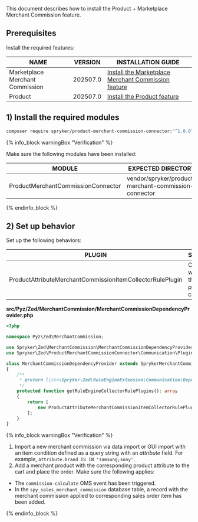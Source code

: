 This document describes how to install the Product + Marketplace Merchant Commission feature.

## Prerequisites

Install the required features:

| NAME                            | VERSION          | INSTALLATION GUIDE                                                                                                                                                                                          |
|---------------------------------|------------------|-------------------------------------------------------------------------------------------------------------------------------------------------------------------------------------------------------------|
| Marketplace Merchant Commission | 202507.0 | [Install the Marketplace Merchant Commission feature](/docs/pbc/all/merchant-management/latest/marketplace/install-and-upgrade/install-features/install-the-marketplace-merchant-commission-feature.html) |
| Product                         | 202507.0 | [Install the Product feature](/docs/pbc/all/product-information-management/latest/base-shop/install-and-upgrade/install-features/install-the-product-feature.html)                                |

## 1) Install the required modules

```bash
composer require spryker/product-merchant-commission-connector:"^1.0.0" --update-with-dependencies
```

{% info_block warningBox "Verification" %}

Make sure the following modules have been installed:

| MODULE                             | EXPECTED DIRECTORY                                   |
|------------------------------------|------------------------------------------------------|
| ProductMerchantCommissionConnector | vendor/spryker/product-merchant-commission-connector |

{% endinfo_block %}


## 2) Set up behavior

Set up the following behaviors:

| PLUGIN                                                    | SPECIFICATION                                                  | PREREQUISITES | NAMESPACE                                                                              |
|-----------------------------------------------------------|----------------------------------------------------------------|---------------|----------------------------------------------------------------------------------------|
| ProductAttributeMerchantCommissionItemCollectorRulePlugin | Collects items with attributes that match the provided clause. |               | Spryker\Zed\ProductMerchantCommissionConnector\Communication\Plugin\MerchantCommission |

**src/Pyz/Zed/MerchantCommission/MerchantCommissionDependencyProvider.php**

```php
<?php

namespace Pyz\Zed\MerchantCommission;

use Spryker\Zed\MerchantCommission\MerchantCommissionDependencyProvider as SprykerMerchantCommissionDependencyProvider;
use Spryker\Zed\ProductMerchantCommissionConnector\Communication\Plugin\MerchantCommission\ProductAttributeMerchantCommissionItemCollectorRulePlugin;

class MerchantCommissionDependencyProvider extends SprykerMerchantCommissionDependencyProvider
{
    /**
     * @return list<\Spryker\Zed\RuleEngineExtension\Communication\Dependency\Plugin\CollectorRulePluginInterface>
     */
    protected function getRuleEngineCollectorRulePlugins(): array
    {
        return [
            new ProductAttributeMerchantCommissionItemCollectorRulePlugin(),
        ];
    }
}
```

{% info_block warningBox "Verification" %}

1. Import a new merchant commission via data import or GUI import with an item condition defined as a query string with an *attribute* field. For example, `attribute.brand IS IN 'samsung;sony'`.
2. Add a merchant product with the corresponding product attribute to the cart and place the order.
Make sure the following applies:
- The `commission-calculate` OMS event has been triggered.
- In the `spy_sales_merchant_commission` database table, a record with the merchant commission applied to corresponding sales order item has been added.

{% endinfo_block %}
